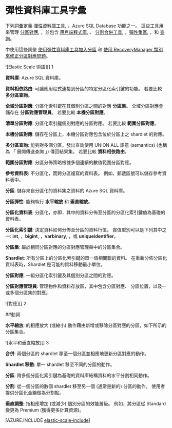 <properties 
    pageTitle="彈性資料庫工具字彙 | Microsoft Azure" 
    description="彈性資料庫工具所用詞彙的解釋" 
    services="sql-database" 
    documentationCenter="" 
    manager="jeffreyg" 
    authors="ddove" 
    editor=""/>

<tags 
    ms.service="sql-database" 
    ms.workload="sql-database" 
    ms.tgt_pltfrm="na" 
    ms.devlang="na" 
    ms.topic="article" 
    ms.date="11/04/2015" 
    ms.author="ddove;sidneyh"/>

# 彈性資料庫工具字彙
下列詞彙定義 [彈性資料庫工具](sql-database-elastic-scale-introduction.md), ，Azure SQL Database 功能之一。 這些工具用來管理 [分區對應](sql-database-elastic-scale-shard-map-management.md), ，並包含 [用戶端程式庫](sql-database-elastic-database-client-library.md), 、 [分割合併工具](sql-database-elastic-scale-overview-split-and-merge.md), ，[彈性集區](sql-database-elastic-pool.md), ，和 [查詢](sql-database-elastic-query-overview.md)。 

中使用這些詞彙 [使用彈性資料庫工具加入分區](sql-database-elastic-scale-add-a-shard.md) 和 [使用 RecoveryManager 類別來修正分區對應問題](sql-database-elastic-database-recovery-manager.md)。

![Elastic Scale 術語][] 1

**資料庫**: Azure SQL 資料庫。 

**資料相依路由**: 可讓應用程式連接到分區的特定分區化索引鍵的功能。 若要比較 **多分區查詢**。

**全域分區對應**: 分區化索引鍵在其個別分區之間的對應 **分區集**。 全域分區對應會儲存在 **分區對應管理員**。 若要比較 **本機分區對應**。

**清單分區對應**: 分區化索引鍵個別對應的分區對應。 若要比較 **範圍分區對應**。   

**本機分區對應**: 儲存在分區上，本機分區對應包含位於分區上之 shardlet 的對應。

**多分區查詢**: 能夠對多個分區，發出查詢使用 UNION ALL 語意 (semantics) (也稱為 「 展開傳送查詢 」) 傳回結果集。 若要比較 **資料相依路由**。

**範圍分區對應**: 分區分佈策略根據多個連續的數值範圍分區對應。 

**參考資料表**: 不分區化，而跨分區複寫的資料表。 例如，郵遞區號可以儲存參考資料表中。 

**分區**: 儲存來自分區化的資料集之資料的 Azure SQL 資料庫。 

**分區彈性**: 能夠執行 **水平縮放** 和 **垂直縮放**。

**分區化資料表**: 分區化，亦即，其中的資料分佈至分區的分區化索引鍵值為基礎的資料表。 

**分區化索引鍵**: 決定資料如何分佈至分區的資料行值。 實值型別可以是下列其中之一: **int**, ，**bigint**, ，**varbinary**, ，或 **uniqueidentifier**。 

**分區集**: 屬於相同分區對應的分區對應管理員中的分區集合。  

**Shardlet**: 所有分區上的分區化索引鍵的單一值相關聯的資料。 在重新分佈分區化資料表時，Shardlet 是可能的資料移動最小單位。 

**分區對應**: 一組分區化索引鍵及其個別分區之間的對應。

**分區對應管理員**: 管理物件和資料存放區，其中包含分區對應、 分區位置，以及一或多個分區集的對應。

![對應][] 2


##動詞

**水平縮放**: 的相應放大 (或縮小) 動作藉由新增或移除分區對應的分區，如下所示的分區集合。

![水平和垂直縮放][] 3

**合併**: 兩個分區的 shardlet 移至一個分區並相應地更新分區對應的動作。

**Shardlet 移動**: 單一 shardlet 移至不同的分區的動作。 

**分區**: 跨多個分區化索引鍵為基礎的資料庫結構資料的水平分割相同動作。

**分割**: 從一個分區的數個 shardlet 移至另一個 (通常是新的) 分區的動作。 使用者提供分區化金鑰做為分割點。

**垂直調整**: 指相應增加 (或減少) 個別分區的效能層級。 例如，將分區從 Standard 變更為 Premium (獲得更多計算資源)。 

[AZURE.INCLUDE [elastic-scale-include](../../includes/elastic-scale-include.md)]  

<!--Image references-->
[1]: ./media/sql-database-elastic-scale-glossary/glossary.png
[2]: ./media/sql-database-elastic-scale-glossary/mappings.png
[3]: ./media/sql-database-elastic-scale-glossary/h_versus_vert.png
 
